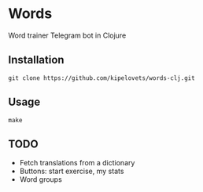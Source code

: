# Words

Word trainer Telegram bot in Clojure

## Installation

`git clone https://github.com/kipelovets/words-clj.git`

## Usage

`make`

## TODO

* Fetch translations from a dictionary
* Buttons: start exercise, my stats
* Word groups